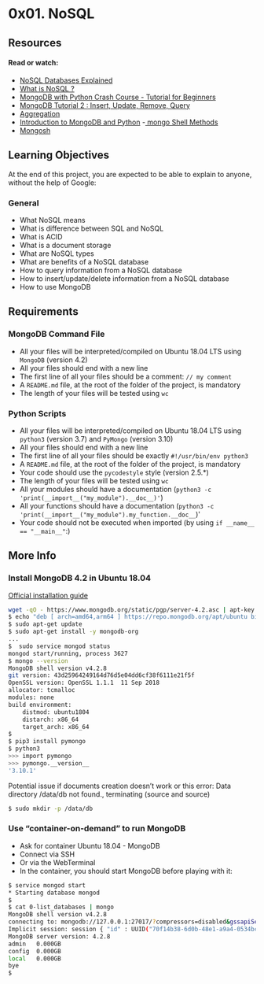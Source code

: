 # 0x01. NoSQL

## Resources

#### Read or watch:
- [NoSQL Databases Explained](https://riak.com/resources/nosql-databases/)
- [What is NoSQL ?](https://www.youtube.com/watch?v=qUV2j3XBRHc)
- [MongoDB with Python Crash Course - Tutorial for Beginners](https://www.youtube.com/watch?v=E-1xI85Zog8)
- [MongoDB Tutorial 2 : Insert, Update, Remove, Query](https://www.youtube.com/watch?v=CB9G5Dvv-EE)
- [Aggregation](https://www.mongodb.com/docs/manual/aggregation/)
- [Introduction to MongoDB and Python](https://realpython.com/introduction-to-mongodb-and-python/)
-[ mongo Shell Methods](https://www.mongodb.com/docs/manual/reference/method/)
- [Mongosh](https://www.mongodb.com/docs/mongodb-shell/#mongodb-binary-bin.mongosh)

## Learning Objectives
At the end of this project, you are expected to be able to explain to anyone, without the help of Google:
### General

- What NoSQL means
- What is difference between SQL and NoSQL
- What is ACID
- What is a document storage
- What are NoSQL types
- What are benefits of a NoSQL database
- How to query information from a NoSQL database
- How to insert/update/delete information from a NoSQL database
- How to use MongoDB

## Requirements
### MongoDB Command File
- All your files will be interpreted/compiled on Ubuntu 18.04 LTS using `MongoDB` (version 4.2)
- All your files should end with a new line
- The first line of all your files should be a comment: `// my comment`
- A `README.md` file, at the root of the folder of the project, is mandatory
- The length of your files will be tested using `wc`

### Python Scripts
- All your files will be interpreted/compiled on Ubuntu 18.04 LTS using `python3` (version 3.7) and `PyMongo` (version 3.10)
- All your files should end with a new line
- The first line of all your files should be exactly `#!/usr/bin/env python3`
- A `README.md` file, at the root of the folder of the project, is mandatory
- Your code should use the `pycodestyle` style (version 2.5.*)
- The length of your files will be tested using `wc`
- All your modules should have a documentation (`python3 -c 'print(__import__("my_module").__doc__)'`)
- All your functions should have a documentation (`python3 -c 'print(__import__("my_module").my_function.__doc__`)'
- Your code should not be executed when imported (by using `if __name__ == "__main__"`:)

## More Info
### Install MongoDB 4.2 in Ubuntu 18.04
[Official installation guide](https://www.mongodb.com/docs/manual/tutorial/install-mongodb-on-ubuntu/)

```bash
wget -qO - https://www.mongodb.org/static/pgp/server-4.2.asc | apt-key add -
$ echo "deb [ arch=amd64,arm64 ] https://repo.mongodb.org/apt/ubuntu bionic/mongodb-org/4.2 multiverse" > /etc/apt/sources.list.d/mongodb-org-4.2.list
$ sudo apt-get update
$ sudo apt-get install -y mongodb-org
...
$  sudo service mongod status
mongod start/running, process 3627
$ mongo --version
MongoDB shell version v4.2.8
git version: 43d25964249164d76d5e04dd6cf38f6111e21f5f
OpenSSL version: OpenSSL 1.1.1  11 Sep 2018
allocator: tcmalloc
modules: none
build environment:
    distmod: ubuntu1804
    distarch: x86_64
    target_arch: x86_64
$  
$ pip3 install pymongo
$ python3
>>> import pymongo
>>> pymongo.__version__
'3.10.1'
```
Potential issue if documents creation doesn’t work or this error: Data directory /data/db not found., terminating (source and source)

```bash
$ sudo mkdir -p /data/db
```
### Use “container-on-demand” to run MongoDB
- Ask for container Ubuntu 18.04 - MongoDB
- Connect via SSH
- Or via the WebTerminal
- In the container, you should start MongoDB before playing with it:
```bash
$ service mongod start
* Starting database mongod                                              [ OK ]
$
$ cat 0-list_databases | mongo
MongoDB shell version v4.2.8
connecting to: mongodb://127.0.0.1:27017/?compressors=disabled&gssapiServiceName=mongodb
Implicit session: session { "id" : UUID("70f14b38-6d0b-48e1-a9a4-0534bcf15301") }
MongoDB server version: 4.2.8
admin   0.000GB
config  0.000GB
local   0.000GB
bye
$
```
